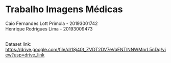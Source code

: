 # Trabalho Imagens Médicas

Caio Fernandes Lott Primola - 20193001742 <br>
Henrique Rodrigues Lima - 20193009473 <br>

<br> Dataset link: https://drive.google.com/file/d/18j40t_ZVDT2DV7eVqENTlNNWMnrL5nDq/view?usp=drive_link

